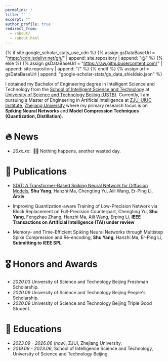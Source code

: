 ```yaml
---
permalink: /
title: ""
excerpt: ""
author_profile: true
redirect_from: 
  - /about/
  - /about.html
---
```


{% if site.google_scholar_stats_use_cdn %}
{% assign gsDataBaseUrl = "https://cdn.jsdelivr.net/gh/" | append: site.repository | append: "@" %}
{% else %}
{% assign gsDataBaseUrl = "https://raw.githubusercontent.com/" | append: site.repository | append: "/" %}
{% endif %}
{% assign url = gsDataBaseUrl | append: "google-scholar-stats/gs_data_shieldsio.json" %}

<span class='anchor' id='about-me'></span>

I obtained my Bachelor of Engineering degree in Intelligent Science and Technology from the [School of Intelligent Science and Technology](https://ai.ustb.edu.cn/) at [University of Science and Technology Beijing (USTB)](https://ustb.edu.cn). Currently, I am pursuing a Master of Engineering in Artificial Intelligence at [ZJU-UIUC Institute](https://zjui.intl.zju.edu.cn/), [Zhejiang University](https://www.zju.edu.cn/) where my primary research focus is on **Spiking Neural Networks** and **Model Compression Techniques (Quantization, Distillation)**.


# 🔥 News
- *20xx.xx*: &nbsp;🎉🎉 Nothing happens, another wasted day.

# 📝 Publications 

- [SDiT: A Transformer-Based Spiking Neural
Network for Diffusion Models](https://arxiv.org/abs/2402.11588), **Shu Yang**, Hanzhi Ma, Chengting Yu, Aili Wang, Er-Ping Li, **Arxiv**

- Improving Quantization-aware Training of Low-Precision Network via Block Replacement on Full-Precision Counterpart, Chengting Yu, **Shu Yang**, Fengzhao Zhang, Hanzhi Ma, Aili Wang, Erping Li, **IEEE Transactions on Artificial Intelligence (TAI) under review**

- Memory- and Time-Efficient Spiking Neural Networks through Multistep Spike Compression and Re-encoding, **Shu Yang**, Hanzhi Ma, Er-Ping Li, **Submitting to IEEE SPL**


# 🎖 Honors and Awards
- *2020.03* University of Science and Technology Beijing Freshman Scholarship. 
- *2020.09* University of Science and Technology Beijing People's Scholarship.
- *2020.09* University of Science and Technology Beijing Triple Good Student.

# 📖 Educations
- *2023.09 - 2026.06 (now)*, ZJUI, Zhejiang University. 
- *2019.09 - 2023.06*, School of Intelligence Science and Technology, University of Science and Technology Beijing. 

